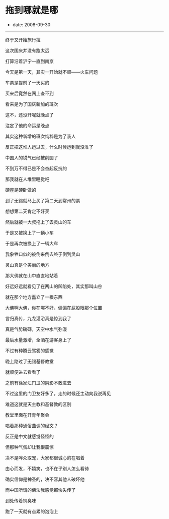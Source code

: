 # 拖到哪就是哪

- date: 2008-09-30

--------------------------


终于又开始旅行拉

这次国庆并没有跑太远

打算沿着沪宁一直到南京



今天是第一天，其实一开始就不顺——火车问题

车票是提前了一天买的

买来后竟然在网上查不到

看来是为了国庆新加的班次



这不，还没开呢就晚点了

注定了他的命运是晚点

其实这种新增的班次纯粹是为了装人

反正把这堆人运过去，什么时候运到就没准了

中国人的锐气已经被削圆了

不到万不得已是不会奋起反抗的

那我就在人堆里睡觉吧

硬座是硬卧做的



到了无锡就马上买了第二天到常州的票

想想第二天肯定不好买

然后就被一大叔拖上了去灵山的车

于是又被换上了一辆小车

于是再次被换上了一辆大车

我象牲口似的被倒来倒去终于倒到灵山



灵山真是个美丽的地方

那大佛就在山中直直地站着

好远好远就看见了在两山的凹陷处，其实那叫山谷

就在那个地方矗立了一根东西

大佛啊大佛，你在哪不好，偏偏在屁股眼那个位置



言归真传，九龙灌浴真是惊到我了

真是气势磅礴，天空中水气弥漫

最后水量激增，全洒在游客身上了

不过有种腾云驾雾的感觉



晚上路过了无锡基督教堂

就顺便进去看看了

之前有徐家汇门卫的阴影不敢进去

不过这里的门卫友好多了，走的时候还主动向我说再见

难道这就是天主教和基督教的区别



教堂里面在开青年聚会

唱着那种通俗曲调的经文？

反正是中文就感觉怪怪的

但那种气氛却让我很震惊

决不是哗众取宠，大家都很诚心的在唱着

由心而发，不嬉笑，也不在乎别人怎么看待

确实信仰是神圣的，决不容其他人破坏他

而中国所谓的佛法我感觉都快失传了

到处传着铜臭味





跑了一天就有点累的泡泡上
